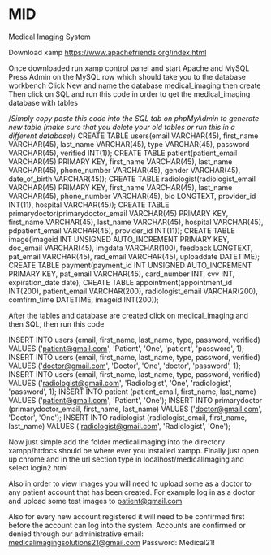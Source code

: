 # MID
Medical Imaging System


Download xamp 
https://www.apachefriends.org/index.html

Once downloaded run xamp control panel and start Apache and MySQL
Press Admin on the MySQL row which should take you to the database workbench
Click New and name the database medical_imaging then create
Then click on SQL and run this code in order to get the medical_imaging database with tables

/*Simply copy paste this code into the SQL tab on phpMyAdmin to generate new table (make sure that you delete your old tables or run this in a different database)*/
CREATE TABLE users(email VARCHAR(45), first_name VARCHAR(45), last_name VARCHAR(45), type VARCHAR(45), password VARCHAR(45), verified INT(1));
CREATE TABLE patient(patient_email VARCHAR(45) PRIMARY KEY, first_name VARCHAR(45), last_name VARCHAR(45), phone_number VARCHAR(45), gender VARCHAR(45), date_of_birth VARCHAR(45));
CREATE TABLE radiologist(radiologist_email VARCHAR(45) PRIMARY KEY, first_name VARCHAR(45), last_name VARCHAR(45), phone_number VARCHAR(45), bio LONGTEXT, provider_id INT(11), hospital VARCHAR(45));
CREATE TABLE primarydoctor(primarydoctor_email VARCHAR(45) PRIMARY KEY, first_name VARCHAR(45), last_name VARCHAR(45), hospital VARCHAR(45), pdpatient_email VARCHAR(45), provider_id INT(11));
CREATE TABLE image(imageid INT UNSIGNED AUTO_INCREMENT PRIMARY KEY, doc_email VARCHAR(45), imgdata VARCHAR(100), feedback LONGTEXT, pat_email VARCHAR(45), rad_email VARCHAR(45), uploaddate DATETIME);
CREATE TABLE payment(payment_id INT UNSIGNED AUTO_INCREMENT PRIMARY KEY, pat_email VARCHAR(45), card_number INT, cvv INT, expiration_date date);
CREATE TABLE appointment(appointment_id INT(200), patient_email VARCHAR(200), radiologist_email VARCHAR(200), comfirm_time DATETIME, imageid INT(200));

After the tables and database are created click on medical_imaging and then SQL, then run this code

INSERT INTO users (email, first_name, last_name, type, password, verified) VALUES ('patient@gmail.com', 'Patient', 'One', 'patient', 'password', 1);
INSERT INTO users (email, first_name, last_name, type, password, verified) VALUES ('doctor@gmail.com', 'Doctor', 'One', 'doctor', 'password', 1);
INSERT INTO users (email, first_name, last_name, type, password, verified) VALUES ('radiologist@gmail.com', 'Radiologist', 'One', 'radiologist', 'password', 1);
INSERT INTO patient (patient_email, first_name, last_name) VALUES ('patient@gmail.com', 'Patient', 'One');
INSERT INTO primarydoctor (primarydoctor_email, first_name, last_name) VALUES ('doctor@gmail.com', 'Doctor', 'One');
INSERT INTO radiologist (radiologist_email, first_name, last_name) VALUES ('radiologist@gmail.com', 'Radiologist', 'One');

Now just simple add the folder medicalImaging into the directory xampp/htdocs should be where ever you installed xampp.
Finally just open up chrome and in the url section type in localhost/medicalImaging and select login2.html

Also in order to view images you will need to upload some as a doctor to any patient account that has been created. 
For example log in as a doctor and upload some test images to patient@gmail.com 

Also for every new account registered it will need to be confirmed first before the account can log into the system.
Accounts are confirmed or denied through our administrative email: 
medicalimagingsolutions21@gmail.com
Password: Medical21!
